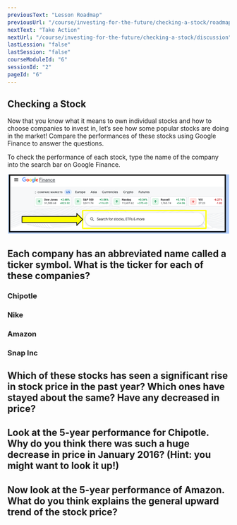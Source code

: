 ```yaml
---
previousText: "Lesson Roadmap"
previousUrl: "/course/investing-for-the-future/checking-a-stock/roadmap"
nextText: "Take Action"
nextUrl: "/course/investing-for-the-future/checking-a-stock/discussion"
lastLession: "false"
lastSession: "false"
courseModuleId: "6"
sessionId: "2"
pageId: "6"
---
```



## Checking a Stock

Now that you know what it means to own individual stocks and how to choose companies to invest in, let’s see how some popular stocks are doing in the market! Compare the performances of these stocks using Google Finance to answer the questions.

To check the performance of each stock, type the name of the company into the search bar on Google Finance. 

<img src="./Picture5.png" />

## Each company has an abbreviated name called a ticker symbol. What is the ticker for each of these companies? 

### Chipotle
<sparkle-feed-post assignment-name="Ticker - Chipotle" ></sparkle-feed-post>
### Nike
<sparkle-feed-post assignment-name="Ticker - Nike" ></sparkle-feed-post>
### Amazon
<sparkle-feed-post assignment-name="Ticker - Amazon" ></sparkle-feed-post>
### Snap Inc
<sparkle-feed-post assignment-name="Ticker - Snap Inc" ></sparkle-feed-post>

## Which of these stocks has seen a significant rise in stock price in the past year? Which ones have stayed about the same? Have any decreased in price? 
<sparkle-feed-post assignment-name="Which of these stocks has seen a significant rise in stock price in the past year? Which ones have stayed about the same?" ></sparkle-feed-post>

## Look at the 5-year performance for Chipotle. Why do you think there was such a huge decrease in price in January 2016? (Hint: you might want to look it up!) 
<sparkle-feed-post assignment-name="Why do you think there was such a huge decrease in price in January 2016?" ></sparkle-feed-post>

## Now look at the 5-year performance of Amazon. What do you think explains the general upward trend of the stock price?
<sparkle-feed-post assignment-name="What do you think explains the general upward trend of the stock price?" ></sparkle-feed-post>


